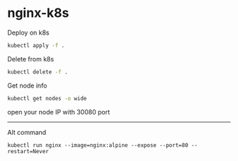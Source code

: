 # nginx-k8s

Deploy on k8s
```bash
kubectl apply -f .
```

Delete from k8s
```bash
kubectl delete -f .
```

Get node info
```bash
kubectl get nodes -o wide
```

open your node IP with 30080 port

---

Alt command
```
kubectl run nginx --image=nginx:alpine --expose --port=80 --restart=Never
```
